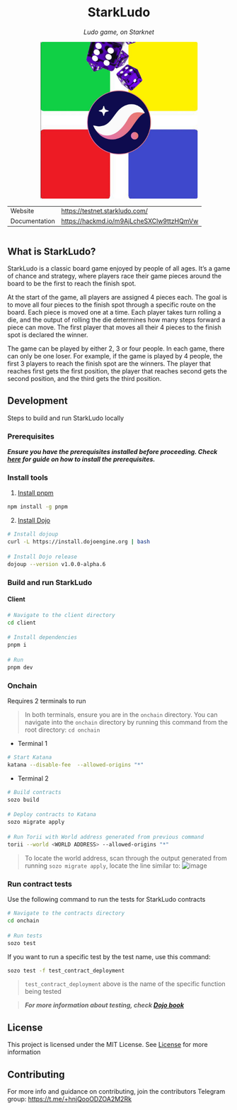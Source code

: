 ﻿<h1 style="text-align: center">StarkLudo</h1>

_<div style="text-align: center">Ludo game, on Starknet</div>_

<div style="text-align: center ">
  <img src="./assets/starkludo.jpeg" width="355px"/>
</div>

<div style="width: 100%; display: flex; align-items: center; justify-content: center">
<table >
  <tr>
  </tr>
  <tr>
    <td>Website</td>
    <td><a href="https://testnet.starkludo.com/">https://testnet.starkludo.com/</a></td>
  </tr>
  <tr>
    <td>Documentation</td>
    <td><a href="https://hackmd.io/m9AjLcheSXClw9ttzHQmVw">https://hackmd.io/m9AjLcheSXClw9ttzHQmVw</a></td>
  </tr>
</table></div>

## What is StarkLudo?

StarkLudo is a classic board game enjoyed by people of all ages. It’s a game of chance and strategy, where players race their game pieces around the board to be the first to reach the finish spot.

At the start of the game, all players are assigned 4 pieces each. The goal is to move all four pieces to the finish spot through a specific route on the board. Each piece is moved one at a time. Each player takes turn rolling a die, and the output of rolling the die determines how many steps forward a piece can move. The first player that moves all their 4 pieces to the finish spot is declared the winner.

The game can be played by either 2, 3 or four people. In each game, there can only be one loser. For example, if the game is played by 4 people, the first 3 players to reach the finish spot are the winners. The player that reaches first gets the first position, the player that reaches second gets the second position, and the third gets the third position.

## Development
Steps to build and run StarkLudo locally

### Prerequisites
**_Ensure you have the prerequisites installed before proceeding.
Check [here](https://book.dojoengine.org/getting-started#prerequisites) for guide on how to install the prerequisites._**

### Install tools
1. [Install pnpm](https://pnpm.io/installation#using-npm)
```bash
npm install -g pnpm
```

2. [Install Dojo](https://book.dojoengine.org/getting-started#install-dojo-using-dojoup)
```bash
# Install dojoup
curl -L https://install.dojoengine.org | bash

# Install Dojo release
dojoup --version v1.0.0-alpha.6
```

### Build and run StarkLudo
#### Client
```bash
# Navigate to the client directory
cd client

# Install dependencies
pnpm i

# Run 
pnpm dev
``` 

### Onchain
Requires 2 terminals to run
> In both terminals, ensure you are in the `onchain` directory. You can navigate into the `onchain` directory by running this command from the root directory: `cd onchain`

- Terminal 1
```bash
# Start Katana
katana --disable-fee  --allowed-origins "*"
```

- Terminal 2
```bash
# Build contracts
sozo build

# Deploy contracts to Katana
sozo migrate apply

# Run Torii with World address generated from previous command
torii --world <WORLD ADDRESS> --allowed-origins "*"
```

> To locate the world address, scan through the output generated from running `sozo migrate apply`, locate the line similar to: <img width="662" alt="image" src="https://github.com/user-attachments/assets/3b84a16e-10f2-4531-83c1-252838f18226">

### Run contract tests
Use the following command to run the tests for StarkLudo contracts
```bash
# Navigate to the contracts directory
cd onchain

# Run tests
sozo test
```
If you want to run a specific test by the test name, use this command:
```bash
sozo test -f test_contract_deployment
```
> `test_contract_deployment` above is the name of the specific function being tested

> **_For more information about testing, check [Dojo book](https://book.dojoengine.org/framework/testing)_**
 

## License

This project is licensed under the MIT License. See [License](./LICENSE) for more information

## Contributing

For more info and guidance on contributing, join the contributors Telegram group: https://t.me/+hnjQooODZOA2M2Rk
